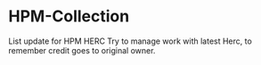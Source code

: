 # HPM-Collection
List update for HPM HERC
Try to manage work with latest Herc, to remember credit goes to original owner.

